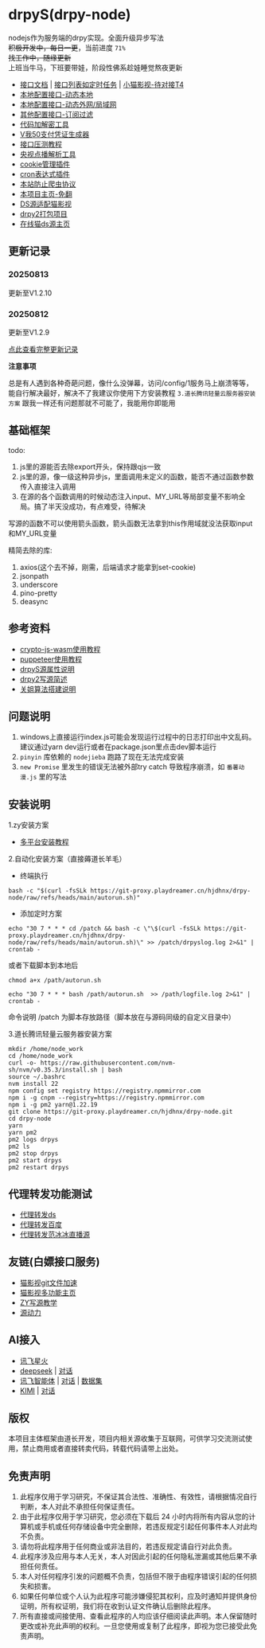 # drpyS(drpy-node)

nodejs作为服务端的drpy实现。全面升级异步写法  
~~积极开发中，每日一更~~，当前进度 `71%`  
~~找工作中，随缘更新~~  
上班当牛马，下班要带娃，阶段性佛系趁娃睡觉熬夜更新

* [接口文档](docs/apidoc.md) | [接口列表如定时任务](docs/apiList.md) | [小猫影视-待对接T4](https://github.com/waifu-project/movie/pull/135)
* [本地配置接口-动态本地](/config?pwd=$pwd)
* [本地配置接口-动态外网/局域网](/config/1?pwd=$pwd)
* [其他配置接口-订阅过滤](/docs/sub.md)
* [代码加解密工具](/admin/encoder)
* [V我50支付凭证生成器](/authcoder?len=10&number=1)
* [接口压测教程](/docs/httpTest.md)
* [央视点播解析工具](/proxy/央视大全[官]/index.html)
* [cookie管理插件](/apps/cookie-butler/index.html)
* [cron表达式插件](/apps/cron-generator/index.html)
* [本站防止爬虫协议](/robots.txt)
* [本项目主页-免翻](https://git-proxy.playdreamer.cn/hjdhnx/drpy-node)
* [DS源适配猫影视](https://github.com/hjdhnx/CatPawOpen/tree/ds-cat)
* [drpy2打包项目](https://github.com/hjdhnx/drpy-webpack)
* [在线猫ds源主页](/cat/index.html)

## 更新记录

### 20250813

更新至V1.2.10

### 20250812

更新至V1.2.9

[点此查看完整更新记录](docs/updateRecord.md)

**注意事项**

总是有人遇到各种奇葩问题，像什么没弹幕，访问/config/1服务马上崩溃等等，能自行解决最好，解决不了我建议你使用下方安装教程
`3.道长腾讯轻量云服务器安装方案`
跟我一样还有问题那就不可能了，我能用你即能用

## 基础框架

todo:

1. js里的源能否去除export开头，保持跟qjs一致
2. js里的源，像一级这种异步js，里面调用未定义的函数，能否不通过函数参数传入直接注入调用
3. 在源的各个函数调用的时候动态注入input、MY_URL等局部变量不影响全局。搞了半天没成功，有点难受，待解决

写源的函数不可以使用箭头函数，箭头函数无法拿到this作用域就没法获取input和MY_URL变量

精简去除的库:

1. axios(这个去不掉，刚需，后端请求才能拿到set-cookie)
2. jsonpath
3. underscore
4. pino-pretty
5. deasync

## 参考资料

* [crypto-js-wasm使用教程](docs/crypto-js-wasm/readme-CN.md)
* [puppeteer使用教程](docs/pupInstall.md)
* [drpyS源属性说明](docs/ruleAttr.md)
* [drpy2写源简述](docs/ruleDesc.md)
* [关姐算法搭建说明](docs/suanfa.md)

## 问题说明

1. windows上直接运行index.js可能会发现运行过程中的日志打印出中文乱码。建议通过yarn dev运行或者在package.json里点击dev脚本运行
2. `pinyin` 库依赖的 `nodejieba` 跑路了现在无法完成安装
3. `new Promise` 里发生的错误无法被外部try catch 导致程序崩溃，如 `番薯动漫.js` 里的写法

## 安装说明

1.zy安装方案

* [多平台安装教程](https://zy.catni.cn/otherShare/drpyS-build.html)

2.自动化安装方案（直接薅道长羊毛）

* 终端执行

`bash -c "$(curl -fsSLk https://git-proxy.playdreamer.cn/hjdhnx/drpy-node/raw/refs/heads/main/autorun.sh)"`

* 添加定时方案

`echo "30 7 * * * cd /patch && bash -c \"\$(curl -fsSLk https://git-proxy.playdreamer.cn/hjdhnx/drpy-node/raw/refs/heads/main/autorun.sh)\" >> /patch/drpyslog.log 2>&1" | crontab -`

或者下载脚本到本地后

`chmod a+x /path/autorun.sh`

`echo "30 7 * * * bash /path/autorun.sh  >> /path/logfile.log 2>&1" | crontab -`

命令说明 /patch 为脚本存放路径（脚本放在与源码同级的自定义目录中）

3.道长腾讯轻量云服务器安装方案

```shell
mkdir /home/node_work
cd /home/node_work
curl -o- https://raw.githubusercontent.com/nvm-sh/nvm/v0.35.3/install.sh | bash
source ~/.bashrc
nvm install 22
npm config set registry https://registry.npmmirror.com
npm i -g cnpm --registry=https://registry.npmmirror.com
npm i -g pm2 yarn@1.22.19
git clone https://git-proxy.playdreamer.cn/hjdhnx/drpy-node.git
cd drpy-node
yarn
yarn pm2
pm2 logs drpys
pm2 ls
pm2 stop drpys
pm2 start drpys
pm2 restart drpys
```

## 代理转发功能测试

* [代理转发ds](/req/https://github.com/hjdhnx/drpy-node)
* [代理转发百度](/req/https://www.baidu.com)
* [代理转发范冰冰直播源](/req/https://live.fanmingming.com/tv/m3u/ipv6.m3u)

## 友链(白嫖接口服务)

* [猫影视git文件加速](https://github.catvod.com/)
* [猫影视多功能主页](https://catvod.com/)
* [ZY写源教学](https://zy.catni.cn/editSource/edit-grammar.html)
* [源动力](https://sourcepower.top/index)

## AI接入

* [讯飞星火](https://console.xfyun.cn/services/bm4)
* [deepseek](https://platform.deepseek.com/api_keys) | [对话](https://chat.deepseek.com/)
* [讯飞智能体](https://xinghuo.xfyun.cn/botcenter/createbot)
  | [对话](https://xinghuo.xfyun.cn/botweb/0b83d4b1c0447e82ea00fe9485bd9353)
  | [数据集](https://xinghuo.xfyun.cn/botcenter/private-dataset)
* [KIMI](https://platform.moonshot.cn/console/info) | [对话](https://kimi.moonshot.cn/)

## 版权

本项目主体框架由道长开发，项目内相关源收集于互联网，可供学习交流测试使用，禁止商用或者直接转卖代码，转载代码请带上出处。

## 免责声明

1. 此程序仅用于学习研究，不保证其合法性、准确性、有效性，请根据情况自行判断，本人对此不承担任何保证责任。
2. 由于此程序仅用于学习研究，您必须在下载后 24 小时内将所有内容从您的计算机或手机或任何存储设备中完全删除，若违反规定引起任何事件本人对此均不负责。
3. 请勿将此程序用于任何商业或非法目的，若违反规定请自行对此负责。
4. 此程序涉及应用与本人无关，本人对因此引起的任何隐私泄漏或其他后果不承担任何责任。
5. 本人对任何程序引发的问题概不负责，包括但不限于由程序错误引起的任何损失和损害。
6. 如果任何单位或个人认为此程序可能涉嫌侵犯其权利，应及时通知并提供身份证明，所有权证明，我们将在收到认证文件确认后删除此程序。
7. 所有直接或间接使用、查看此程序的人均应该仔细阅读此声明。本人保留随时更改或补充此声明的权利。一旦您使用或复制了此程序，即视为您已接受此免责声明。
